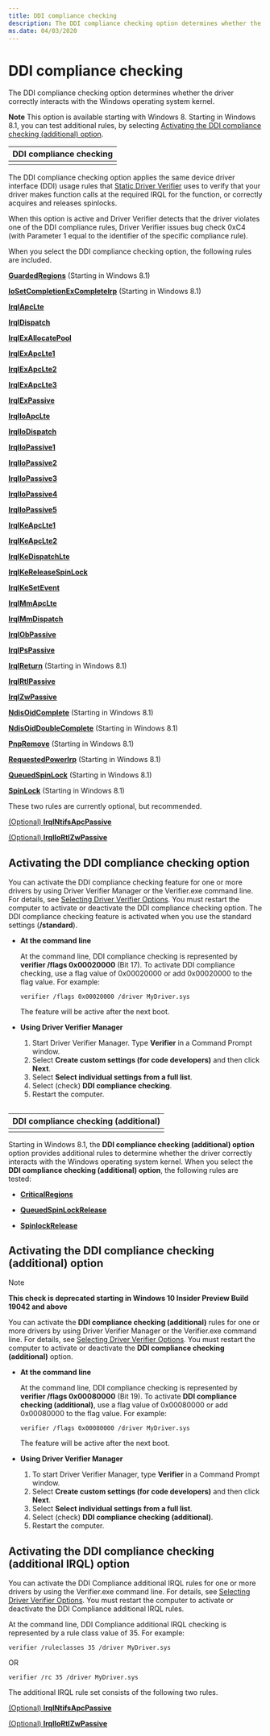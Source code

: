 ```yaml
---
title: DDI compliance checking
description: The DDI compliance checking option determines whether the driver correctly interacts with the Windows operating system kernel.
ms.date: 04/03/2020
---
```


# DDI compliance checking

The DDI compliance checking option determines whether the driver correctly interacts with the Windows operating system kernel.

**Note**  This option is available starting with Windows 8. Starting in Windows 8.1, you can test additional rules, by selecting [Activating the DDI compliance checking (additional) option](#activating-the-ddi-compliance-checking-additional-option).

| DDI compliance checking |
|-------------------------|
|                         |

The DDI compliance checking option applies the same device driver interface (DDI) usage rules that [Static Driver Verifier](static-driver-verifier.md) uses to verify that your driver makes function calls at the required IRQL for the function, or correctly acquires and releases spinlocks.

When this option is active and Driver Verifier detects that the driver violates one of the DDI compliance rules, Driver Verifier issues bug check 0xC4 (with Parameter 1 equal to the identifier of the specific compliance rule).

When you select the DDI compliance checking option, the following rules are included.

[**GuardedRegions**](./wdm-guardedregions.md) (Starting in Windows 8.1)

[**IoSetCompletionExCompleteIrp**](./wdm-iosetcompletionexcompleteirp.md) (Starting in Windows 8.1)

[**IrqlApcLte**](./wdm-irqlapclte.md)

[**IrqlDispatch**](./wdm-irqldispatch.md)

[**IrqlExAllocatePool**](./wdm-irqlexallocatepool.md)

[**IrqlExApcLte1**](./wdm-irqlexapclte1.md)

[**IrqlExApcLte2**](./wdm-irqlexapclte2.md)

[**IrqlExApcLte3**](./wdm-irqlexapclte3.md)

[**IrqlExPassive**](./wdm-irqlexpassive.md)

[**IrqlIoApcLte**](./wdm-irqlioapclte.md)

[**IrqlIoDispatch**](./wdm-irqliodispatch.md)

[**IrqlIoPassive1**](./wdm-irqliopassive1.md)

[**IrqlIoPassive2**](./wdm-irqliopassive2.md)

[**IrqlIoPassive3**](./wdm-irqliopassive3.md)

[**IrqlIoPassive4**](./wdm-irqliopassive4.md)

[**IrqlIoPassive5**](./wdm-irqliopassive5.md)

[**IrqlKeApcLte1**](./wdm-irqlkeapclte1.md)

[**IrqlKeApcLte2**](./wdm-irqlkeapclte2.md)

[**IrqlKeDispatchLte**](./wdm-irqlkedispatchlte.md)

[**IrqlKeReleaseSpinLock**](./wdm-irqlkereleasespinlock.md)

[**IrqlKeSetEvent**](./wdm-irqlkesetevent.md)

[**IrqlMmApcLte**](./wdm-irqlmmapclte.md)

[**IrqlMmDispatch**](./wdm-irqlmmdispatch.md)

[**IrqlObPassive**](./wdm-irqlobpassive.md)

[**IrqlPsPassive**](./wdm-irqlpspassive.md)

[**IrqlReturn**](./wdm-irqlreturn.md) (Starting in Windows 8.1)

[**IrqlRtlPassive**](./wdm-irqlrtlpassive.md)

[**IrqlZwPassive**](./wdm-irqlzwpassive.md)

[**NdisOidComplete**](./ndis-ndisoidcomplete.md) (Starting in Windows 8.1)

[**NdisOidDoubleComplete**](./ndis-ndisoiddoublecomplete.md) (Starting in Windows 8.1)

[**PnpRemove**](./wdm-pnpremove.md) (Starting in Windows 8.1)

[**RequestedPowerIrp**](./wdm-requestedpowerirp.md) (Starting in Windows 8.1)

[**QueuedSpinLock**](./wdm-queuedspinlock.md) (Starting in Windows 8.1)

[**SpinLock**](./wdm-spinlock.md) (Starting in Windows 8.1)

These two rules are currently optional, but recommended.

[(Optional) **IrqlNtifsApcPassive**](./wdm-irqlntifsapcpassive.md)

[(Optional) **IrqlIoRtlZwPassive**](./wdm-irqliortlzwpassive.md)

## <span id="Activating_the_DDI_compliance_checking_option"></span><span id="activating_the_ddi_compliance_checking_option"></span><span id="ACTIVATING_THE_DDI_COMPLIANCE_CHECKING_OPTION"></span>Activating the DDI compliance checking option

You can activate the DDI compliance checking feature for one or more drivers by using Driver Verifier Manager or the Verifier.exe command line. For details, see [Selecting Driver Verifier Options](selecting-driver-verifier-options.md). You must restart the computer to activate or deactivate the DDI compliance checking option. The DDI compliance checking feature is activated when you use the standard settings (**/standard**).

-   **At the command line**

    At the command line, DDI compliance checking is represented by **verifier /flags 0x00020000** (Bit 17). To activate DDI compliance checking, use a flag value of 0x00020000 or add 0x00020000 to the flag value. For example:

    ```
    verifier /flags 0x00020000 /driver MyDriver.sys
    ```

    The feature will be active after the next boot.

-   **Using Driver Verifier Manager**

    1.  Start Driver Verifier Manager. Type **Verifier** in a Command Prompt window.
    2.  Select **Create custom settings (for code developers)** and then click **Next**.
    3.  Select **Select individual settings from a full list**.
    4.  Select (check) **DDI compliance checking**.
    5.  Restart the computer.

## <span id="DDI_compliance_checking_additional"></span><span id="ddi_compliance_checking_additional"></span><span id="DDI_COMPLIANCE_CHECKING_ADDITIONAL"></span>


| DDI compliance checking (additional) |
|--------------------------------------|
|                                      |

Starting in Windows 8.1, the **DDI compliance checking (additional) option** option provides additional rules to determine whether the driver correctly interacts with the Windows operating system kernel. When you select the **DDI compliance checking (additional) option**, the following rules are tested:

- [**CriticalRegions**](./wdm-criticalregions.md)

- [**QueuedSpinLockRelease**](./wdm-queuedspinlockrelease.md)

- [**SpinlockRelease**](./wdm-spinlockrelease.md)

## Activating the DDI compliance checking (additional) option

>[!Note]
> **This check is deprecated starting in Windows 10 Insider Preview Build 19042 and above**


You can activate the **DDI compliance checking (additional)** rules for one or more drivers by using Driver Verifier Manager or the Verifier.exe command line. For details, see [Selecting Driver Verifier Options](selecting-driver-verifier-options.md). You must restart the computer to activate or deactivate the **DDI compliance checking (additional)** option.

-   **At the command line**

    At the command line, DDI compliance checking is represented by **verifier /flags 0x00080000** (Bit 19). To activate **DDI compliance checking (additional)**, use a flag value of 0x00080000 or add 0x00080000 to the flag value. For example:

    ```
    verifier /flags 0x00080000 /driver MyDriver.sys
    ```

    The feature will be active after the next boot.

-   **Using Driver Verifier Manager**

    1.  To start Driver Verifier Manager, type **Verifier** in a Command Prompt window.
    2.  Select **Create custom settings (for code developers)** and then click **Next**.
    3.  Select **Select individual settings from a full list**.
    4.  Select (check) **DDI compliance checking (additional)**.
    5.  Restart the computer.

## Activating the DDI compliance checking (additional IRQL) option

You can activate the DDI Compliance additional IRQL rules for one or more drivers by using the Verifier.exe command line. For details, see [Selecting Driver Verifier Options](selecting-driver-verifier-options.md). You must restart the computer to activate or deactivate the DDI Compliance additional IRQL rules.

At the command line, DDI Compliance additional IRQL checking is represented by a rule class value of 35. For example:

`verifier /ruleclasses 35 /driver MyDriver.sys`

OR

`verifier /rc 35 /driver MyDriver.sys`

The additional IRQL rule set consists of the following two rules.

[(Optional) **IrqlNtifsApcPassive**](./wdm-irqlntifsapcpassive.md)

[(Optional) **IrqlIoRtlZwPassive**](./wdm-irqliortlzwpassive.md)
